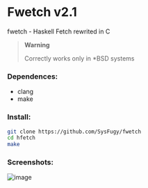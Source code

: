 # Fwetch v2.1
fwetch - Haskell Fetch rewrited in C

> **Warning**
>
> Correctly works only in *BSD systems

### Dependences:

- clang
- make

### Install:

```bash
git clone https://github.com/SysFugy/fwetch
cd hfetch
make
```

### Screenshots:

![image](https://github.com/user-attachments/assets/0348ce9d-34ad-4f9a-827e-45c4c3aa174d)

